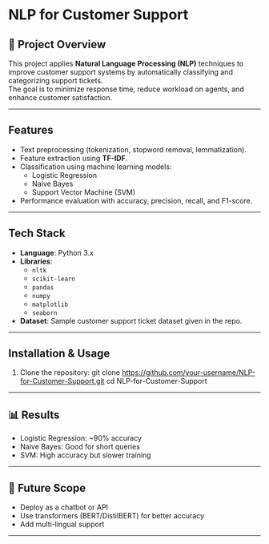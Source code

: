 # NLP for Customer Support

## 📌 Project Overview
This project applies **Natural Language Processing (NLP)** techniques to improve customer support systems by automatically classifying and categorizing support tickets.  
The goal is to minimize response time, reduce workload on agents, and enhance customer satisfaction.

---

## Features
- Text preprocessing (tokenization, stopword removal, lemmatization).
- Feature extraction using **TF-IDF**.
- Classification using machine learning models:
  - Logistic Regression
  - Naive Bayes
  - Support Vector Machine (SVM)
- Performance evaluation with accuracy, precision, recall, and F1-score.

---

## Tech Stack
- **Language**: Python 3.x
- **Libraries**:
  - `nltk`
  - `scikit-learn`
  - `pandas`
  - `numpy`
  - `matplotlib`
  - `seaborn`
- **Dataset**: Sample customer support ticket dataset given in the repo.

---

## Installation & Usage
1. Clone the repository:
   git clone https://github.com/your-username/NLP-for-Customer-Support.git
   cd NLP-for-Customer-Support
---

## 📊 Results
- Logistic Regression: ~90% accuracy
- Naive Bayes: Good for short queries
- SVM: High accuracy but slower training

---

## 🔮 Future Scope
- Deploy as a chatbot or API
- Use transformers (BERT/DistilBERT) for better accuracy
- Add multi-lingual support

---

